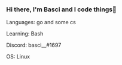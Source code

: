 ### Hi there, I'm Basci and I code things👋

Languages: go and some cs 

Learning: Bash 

Discord: basci__#1697

OS: Linux

